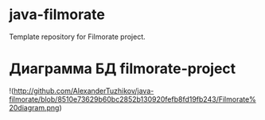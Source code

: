 # java-filmorate
Template repository for Filmorate project.

# Диаграмма БД filmorate-project
!(http://github.com/AlexanderTuzhikov/java-filmorate/blob/8510e73629b60bc2852b130920fefb8fd19fb243/Filmorate%20diagram.png)
